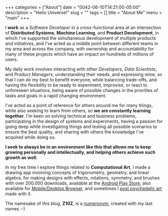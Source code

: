 +++
categories = ["About"]
date = "0042-06-10T14:21:00-05:00"
description = "Hello Universe!"
slug = ""
tags = []
title = "About Me"
menu = "main"
+++


I **work** as a *Software Developer* in a cross-functional area at an intersection of **Distributed Systems**, **Machine Learning**, and **Product Development**, in which I've supported the simultaneous development of multiple products and initiatives, and I've acted as a middle point between different teams in my area and across the company, with ownership and accountability for many of these projects which have an impact on hundreds of millions of users.

My daily work involves interacting with other _Developers_, _Data Scientists_, and _Product Managers_, understanding their needs, and expressing mine, so that I can do my best to benefit everyone, while balancing trade-offs, and having the flexibility to be ready to experiment, improvise, or react to unforeseen situations, being aware of possible changes in the priorities of tasks and goals in a rapid changing environment.

I've acted as a point of reference for others around me for many things, while also seeking to learn from others, so **we are constantly learning together**. I'm keen on solving technical and business problems, participating in the design of systems and experiments, having a passion for going deep while investigating things and testing all possible scenarios to ensure the best quality, and sharing with others the knowledge I've acquired while doing so.

**I seek to always be in an environment like this that allows me to keep growing personally and intellectually, and helping others achieve such growth as well.** 

In my free time I explore things related to **Computational Art**, I made a drawing app involving concepts of trigonometry, geometry, and linear algebra, for making designs with effects, rotations, symmetry, and brushes with over 200.000 downloads, available at the [Android Play Store](https://play.google.com/store/apps/details?id=com.zubieta.craze), also available for [Mobile/Desktop Browser](http://craze-alpha.herokuapp.com), and sometimes I [post psychedelic art](http://instagram.com/crazeapp) made with it.

The namesake of this blog, **Z10Z**, is a [numeronym](https://en.wikipedia.org/wiki/Numeronym), created with my last names :-)